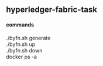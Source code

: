 ## hyperledger-fabric-task    
#### commands
./byfn.sh generate   
./byfn.sh up   
./byfn.sh down    
docker ps -a
